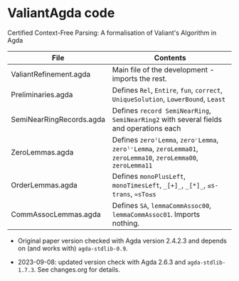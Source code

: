 # ValiantAgda code

Certified Context-Free Parsing: A formalisation of Valiant's Algorithm in Agda

| File                       | Contents                  |
| -------------------------- | ------------------------- |
| ValiantRefinement.agda     | Main file of the development - imports the rest.
| Preliminaries.agda         | Defines `Rel`, `Entire`, `fun`, `correct`, `UniqueSolution`, `LowerBound`, `Least`
| SemiNearRingRecords.agda   | Defines `record SemiNearRing`, `SemiNearRing2` with several fields and operations each
| ZeroLemmas.agda            | Defines `zeroˡLemma`, `zeroʳLemma`, `zeroˡʳLemma`, `zeroLemma01`, `zeroLemma10`, `zeroLemma00`, `zeroLemma11`
| OrderLemmas.agda           | Defines `monoPlusLeft`, `monoTimesLeft`, `_[+]_`, `_[*]_`, `≤s-trans`, `≃sTo≤s`
| CommAssocLemmas.agda       | Defines `SA`, `lemmaCommAssoc00`, `lemmaCommAssoc01`. Imports nothing.

+ Original paper version checked with Agda version 2.4.2.3 and
  depends on (and works with) `agda-stdlib-0.9`.

+ 2023-09-08: updated version check with Agda 2.6.3 and
  `agda-stdlib-1.7.3`. See changes.org for details.
